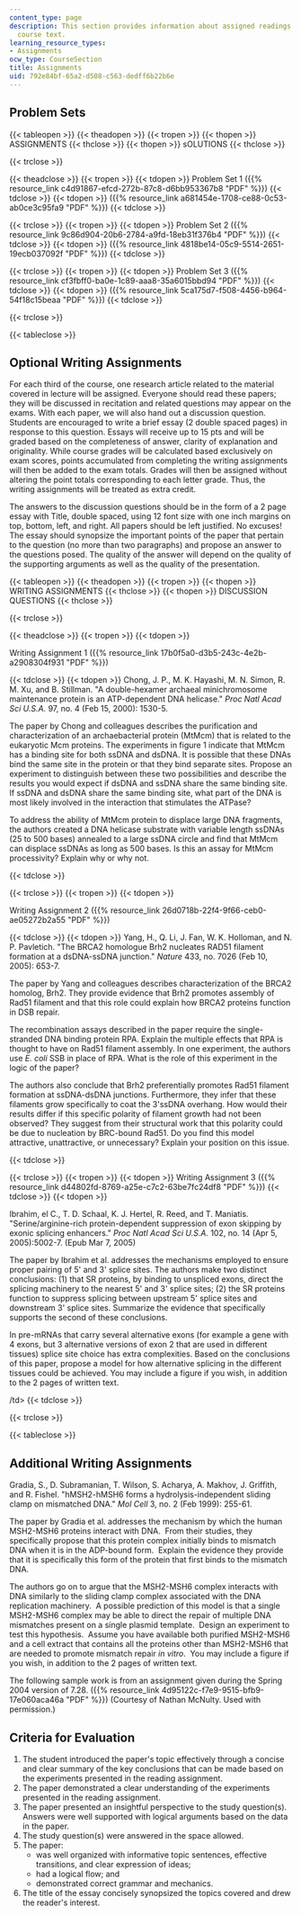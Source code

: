 ```yaml
---
content_type: page
description: This section provides information about assigned readings are from the
  course text.
learning_resource_types:
- Assignments
ocw_type: CourseSection
title: Assignments
uid: 792e84bf-65a2-d508-c563-dedff6b22b6e
---
```


Problem Sets
------------

{{< tableopen >}}
{{< theadopen >}}
{{< tropen >}}
{{< thopen >}}
ASSIGNMENTS
{{< thclose >}}
{{< thopen >}}
sOLUTIONS
{{< thclose >}}

{{< trclose >}}

{{< theadclose >}}
{{< tropen >}}
{{< tdopen >}}
Problem Set 1 ({{% resource_link c4d91867-efcd-272b-87c8-d6bb953367b8 "PDF" %}})
{{< tdclose >}}
{{< tdopen >}}
({{% resource_link a681454e-1708-ce88-0c53-ab0ce3c95fa9 "PDF" %}})
{{< tdclose >}}

{{< trclose >}}
{{< tropen >}}
{{< tdopen >}}
Problem Set 2 ({{% resource_link 9c86d904-20b6-2784-a9fd-18eb31f376b4 "PDF" %}})
{{< tdclose >}}
{{< tdopen >}}
({{% resource_link 4818be14-05c9-5514-2651-19ecb037092f "PDF" %}})
{{< tdclose >}}

{{< trclose >}}
{{< tropen >}}
{{< tdopen >}}
Problem Set 3 ({{% resource_link cf3fbff0-ba0e-1c89-aaa8-35a6015bbd94 "PDF" %}})
{{< tdclose >}}
{{< tdopen >}}
({{% resource_link 5ca175d7-f508-4456-b964-54f18c15beaa "PDF" %}})
{{< tdclose >}}

{{< trclose >}}

{{< tableclose >}}

Optional Writing Assignments
----------------------------

For each third of the course, one research article related to the material covered in lecture will be assigned. Everyone should read these papers; they will be discussed in recitation and related questions may appear on the exams. With each paper, we will also hand out a discussion question. Students are encouraged to write a brief essay (2 double spaced pages) in response to this question. Essays will receive up to 15 pts and will be graded based on the completeness of answer, clarity of explanation and originality. While course grades will be calculated based exclusively on exam scores, points accumulated from completing the writing assignments will then be added to the exam totals. Grades will then be assigned without altering the point totals corresponding to each letter grade. Thus, the writing assignments will be treated as extra credit.

The answers to the discussion questions should be in the form of a 2 page essay with Title, double spaced, using 12 font size with one inch margins on top, bottom, left, and right. All papers should be left justified. No excuses! The essay should synopsize the important points of the paper that pertain to the question (no more than two paragraphs) and propose an answer to the questions posed. The quality of the answer will depend on the quality of the supporting arguments as well as the quality of the presentation.

{{< tableopen >}}
{{< theadopen >}}
{{< tropen >}}
{{< thopen >}}
WRITING ASSIGNMENTS
{{< thclose >}}
{{< thopen >}}
DISCUSSION QUESTIONS
{{< thclose >}}

{{< trclose >}}

{{< theadclose >}}
{{< tropen >}}
{{< tdopen >}}


Writing Assignment 1 ({{% resource_link 17b0f5a0-d3b5-243c-4e2b-a2908304f931 "PDF" %}})


{{< tdclose >}}
{{< tdopen >}}
Chong, J. P., M. K. Hayashi, M. N. Simon, R. M. Xu, and B. Stillman. "A double-hexamer archaeal minichromosome maintenance protein is an ATP-dependent DNA helicase." _Proc Natl Acad Sci U.S.A._ 97, no. 4 (Feb 15, 2000): 1530-5.

The paper by Chong and colleagues describes the purification and characterization of an archaebacterial protein (MtMcm) that is related to the eukaryotic Mcm proteins. The experiments in figure 1 indicate that MtMcm has a binding site for both ssDNA and dsDNA. It is possible that these DNAs bind the same site in the protein or that they bind separate sites. Propose an experiment to distinguish between these two possibilities and describe the results you would expect if dsDNA and ssDNA share the same binding site. If ssDNA and dsDNA share the same binding site, what part of the DNA is most likely involved in the interaction that stimulates the ATPase?

To address the ability of MtMcm protein to displace large DNA fragments, the authors created a DNA helicase substrate with variable length ssDNAs (25 to 500 bases) annealed to a large ssDNA circle and find that MtMcm can displace ssDNAs as long as 500 bases. Is this an assay for MtMcm processivity? Explain why or why not.


{{< tdclose >}}

{{< trclose >}}
{{< tropen >}}
{{< tdopen >}}


Writing Assignment 2 ({{% resource_link 26d0718b-22f4-9f66-ceb0-ae05272b2a55 "PDF" %}})


{{< tdclose >}}
{{< tdopen >}}
Yang, H., Q. Li, J. Fan, W. K. Holloman, and N. P. Pavletich. "The BRCA2 homologue Brh2 nucleates RAD51 filament formation at a dsDNA-ssDNA junction." _Nature_ 433, no. 7026 (Feb 10, 2005): 653-7.

The paper by Yang and colleagues describes characterization of the BRCA2 homolog, Brh2. They provide evidence that Brh2 promotes assembly of Rad51 filament and that this role could explain how BRCA2 proteins function in DSB repair.

The recombination assays described in the paper require the single-stranded DNA binding protein RPA. Explain the multiple effects that RPA is thought to have on Rad51 filament assembly. In one experiment, the authors use _E. coli_ SSB in place of RPA. What is the role of this experiment in the logic of the paper?

The authors also conclude that Brh2 preferentially promotes Rad51 filament formation at ssDNA-dsDNA junctions. Furthermore, they infer that these filaments grow specifically to coat the 3'ssDNA overhang. How would their results differ if this specific polarity of filament growth had not been observed? They suggest from their structural work that this polarity could be due to nucleation by BRC-bound Rad51. Do you find this model attractive, unattractive, or unnecessary? Explain your position on this issue.


{{< tdclose >}}

{{< trclose >}}
{{< tropen >}}
{{< tdopen >}}
Writing Assignment 3 ({{% resource_link d44802fd-8769-a25e-c7c2-63be7fc24df8 "PDF" %}})
{{< tdclose >}}
{{< tdopen >}}


Ibrahim, el C., T. D. Schaal, K. J. Hertel, R. Reed, and T. Maniatis. "Serine/arginine-rich protein-dependent suppression of exon skipping by exonic splicing enhancers." _Proc Natl Acad Sci U.S.A._ 102, no. 14 (Apr 5, 2005):5002-7. (Epub Mar 7, 2005)

The paper by Ibrahim et al. addresses the mechanisms employed to ensure proper pairing of 5' and 3' splice sites. The authors make two distinct conclusions: (1) that SR proteins, by binding to unspliced exons, direct the splicing machinery to the nearest 5' and 3' splice sites; (2) the SR proteins function to suppress splicing between upstream 5' splice sites and downstream 3' splice sites. Summarize the evidence that specifically supports the second of these conclusions.

In pre-mRNAs that carry several alternative exons (for example a gene with 4 exons, but 3 alternative versions of exon 2 that are used in different tissues) splice site choice has extra complexities. Based on the conclusions of this paper, propose a model for how alternative splicing in the different tissues could be achieved. You may include a figure if you wish, in addition to the 2 pages of written text.

/td>
{{< tdclose >}}

{{< trclose >}}

{{< tableclose >}}

Additional Writing Assignments
------------------------------

Gradia, S., D. Subramanian, T. Wilson, S. Acharya, A. Makhov, J. Griffith, and R. Fishel. "hMSH2-hMSH6 forms a hydrolysis-independent sliding clamp on mismatched DNA." _Mol Cell_ 3, no. 2 (Feb 1999): 255-61.

The paper by Gradia et al. addresses the mechanism by which the human MSH2-MSH6 proteins interact with DNA.  From their studies, they specifically propose that this protein complex initially binds to mismatch DNA when it is in the ADP-bound form.  Explain the evidence they provide that it is specifically this form of the protein that first binds to the mismatch DNA.

The authors go on to argue that the MSH2-MSH6 complex interacts with DNA similarly to the sliding clamp complex associated with the DNA replication machinery.  A possible prediction of this model is that a single MSH2-MSH6 complex may be able to direct the repair of multiple DNA mismatches present on a single plasmid template.  Design an experiment to test this hypothesis.  Assume you have available both purified MSH2-MSH6 and a cell extract that contains all the proteins other than MSH2-MSH6 that are needed to promote mismatch repair _in vitro_.  You may include a figure if you wish, in addition to the 2 pages of written text.

The following sample work is from an assignment given during the Spring 2004 version of 7.28. ({{% resource_link 4d95122c-f7e9-9515-bfb9-17e060aca46a "PDF" %}}) (Courtesy of Nathan McNulty. Used with permission.)

Criteria for Evaluation
-----------------------

1.  The student introduced the paper's topic effectively through a concise and clear summary of the key conclusions that can be made based on the experiments presented in the reading assignment.
2.  The paper demonstrated a clear understanding of the experiments presented in the reading assignment.
3.  The paper presented an insightful perspective to the study question(s). Answers were well supported with logical arguments based on the data in the paper.
4.  The study question(s) were answered in the space allowed.
5.  The paper:
    *   was well organized with informative topic sentences, effective transitions, and clear expression of ideas;
    *   had a logical flow; and
    *   demonstrated correct grammar and mechanics.
6.  The title of the essay concisely synopsized the topics covered and drew the reader's interest.